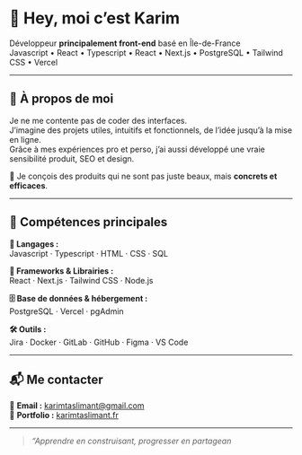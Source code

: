 # 👋 Hey, moi c’est Karim

Développeur **principalement front-end** basé en Île-de-France  
Javascript • React • Typescript • React • Next.js • PostgreSQL • Tailwind CSS • Vercel

---

## 🚀 À propos de moi

Je ne me contente pas de coder des interfaces.  
J’imagine des projets utiles, intuitifs et fonctionnels, de l’idée jusqu’à la mise en ligne.  
Grâce à mes expériences pro et perso, j’ai aussi développé une vraie sensibilité produit, SEO et design.

🎯 Je conçois des produits qui ne sont pas juste beaux, mais **concrets et efficaces**.

---

## 🧠 Compétences principales

**📝 Langages :**  
Javascript · Typescript · HTML · CSS · SQL

**🧰 Frameworks & Librairies :**  
React · Next.js · Tailwind CSS · Node.js

**🗄️ Base de données & hébergement :**  
PostgreSQL · Vercel · pgAdmin

**🛠️ Outils :**  
Jira · Docker · GitLab · GitHub · Figma · VS Code

---

## 📬 Me contacter

📩 **Email :** karimtaslimant@gmail.com  
🔗 **Portfolio :** [karimtaslimant.fr](https://www.karimtaslimant.fr)

---

> *“Apprendre en construisant, progresser en partagean*
